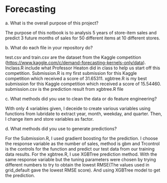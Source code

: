 # Forecasting

a. What is the overall purpose of this project?

The purpose of this notbook is to analysis 5 years of store-item sales and predict 3 future months of sales for 50 different items at 10 different stores.

b. What do each file in your repository do?

test.csv and train.csv are the dataset from the Kaggle competition (https://www.kaggle.com/c/demand-forecasting-kernels-only/data). 
Inclass.R include what Professor Heaton did in class to help us start off this competition. 
Submission.R is my first submission for this Kaggle competition which received a score of 31.65311.
xgbtree.R is my best submission for this Kaggle competition which received a score of 15.54460. 
submission.csv is the prediction result from xgbtree.R file

c. What methods did you use to clean the data or do feature engineering?

With only 4 variables given, I deceide to create various variables using functions from lubridate to extract year, month, weekday, and quarter. Then, I change item and store variables as factor.

d. What methods did you use to generate predictions?

For the Submission.R, I used gradient boosting for the prediction. I choose the response variable as the number of sales, method is gbm and Trcontrol is the controls for the function and predict our test data from our training data results.
For the xgbtree.R, I use XGBTree prediction method. With the same response variable but the tuning parameters were chosen by trying different numbers to try to obtain the lowest RMSE(The values used in grid_default gave the lowest RMSE score). And using XGBTree model to get the prediction. 
